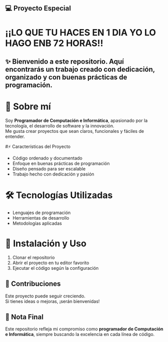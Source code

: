 ## 💻 Proyecto Especial

# ¡¡LO QUE TU HACES EN 1 DIA YO LO HAGO ENB 72 HORAS!!

## ✨ Bienvenido a este repositorio. Aquí encontrarás un trabajo creado con dedicación, organizado y con buenas prácticas de programación.  


# 🙋 Sobre mí
Soy **Programador de Computación e Informática**, apasionado por la tecnología, el desarrollo de software y la innovación.  
Me gusta crear proyectos que sean claros, funcionales y fáciles de entender.  


#⚡ Características del Proyecto
- Código ordenado y documentado  
- Enfoque en buenas prácticas de programación  
- Diseño pensado para ser escalable  
- Trabajo hecho con dedicación y pasión  


# 🛠 Tecnologías Utilizadas
- Lenguajes de programación  
- Herramientas de desarrollo  
- Metodologías aplicadas  



# 🚀 Instalación y Uso
1. Clonar el repositorio  
2. Abrir el proyecto en tu editor favorito  
3. Ejecutar el código según la configuración  


## 🤝 Contribuciones
Este proyecto puede seguir creciendo.  
Si tienes ideas o mejoras, ¡serán bienvenidas!  


## 📜 Nota Final
Este repositorio refleja mi compromiso como **programador de Computación e Informática**, siempre buscando la excelencia en cada línea de código.  
